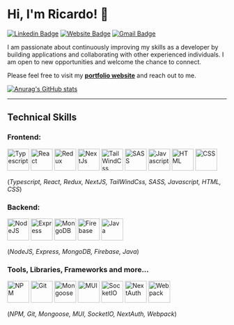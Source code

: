 <h1>Hi, I'm Ricardo! 👋</h1>

[![Linkedin Badge](https://img.shields.io/badge/-ricardo-blue?style=flat&logo=Linkedin&logoColor=white&link=https://www.linkedin.com)](https://www.linkedin.com/in/ricardocamachomireles/)
[![Website Badge](https://img.shields.io/badge/-ricardo.camacho.dev-47CCCC?style=flat&logo=Google-Chrome&logoColor=white&link=https://ricardo-camacho.dev)](https://ricardo-camacho.dev)
[![Gmail Badge](https://img.shields.io/badge/-ricmireles7-c14438?style=flat&logo=Gmail&logoColor=white&link=mailto:ricmireles7@gmail.com@gmail.com)](mailto:ricmireles7@gmail.com)

I am passionate about continuously improving my skills as a developer by building applications and collaborating with other experienced individuals. I am open to new opportunities and welcome the chance to connect.

Please feel free to visit my [**portfolio website**](https://www.ricardo-camacho.dev/) and reach out to me.


[![Anurag's GitHub stats](https://github-readme-stats.vercel.app/api?username=rcamach7&hide=stars&count_private=true&show_icons=true&theme=apprentice)](https://github.com/anuraghazra/github-readme-stats)

---
 
## Technical Skills

<h3>Frontend:</h3>
<p>
  <img src="https://res.cloudinary.com/de2ymful4/image/upload/v1652491477/main-portfolio/tech-skills/typescript_v3ztli.png" width="50" height="50" alt="Typescript" />
  <img src="https://res.cloudinary.com/de2ymful4/image/upload/v1648514838/main-portfolio/animated-logos/react-anim_jqtsxo.gif" width="50" height="50" alt="React" />
  <img src="https://res.cloudinary.com/de2ymful4/image/upload/v1656116643/main-portfolio/tech-skills/redux_rbbutz.png" width="50" height="50" alt="Redux" />
  <img src="https://res.cloudinary.com/de2ymful4/image/upload/v1660605410/main-portfolio/tech-skills/nextjs_mf7wiy.png" width="50" height="50" alt="NextJs" />
  <img src="https://res.cloudinary.com/de2ymful4/image/upload/v16505449/main-portfolio/tech-skills/tailwind_oezbcn.png" width="50" height="50" alt="TailWindCss" />
  <img src="https://res.cloudinary.com/de2ymful4/image/upload/v1648515099/main-portfolio/animated-logos/sass-animated_lhind3.gif" width="50" height="50" alt="SASS" />
  <img src="https://res.cloudinary.com/de2ymful4/image/upload/v1648514837/main-portfolio/animated-logos/js-anim_pxxk0j.gif" width="50" height="50" alt="Javascript" />
  <img src="https://res.cloudinary.com/de2ymful4/image/upload/v1648514837/main-portfolio/animated-logos/html-anim_pel2zj.gif" width="50" height="50" alt="HTML" />
  <img src="https://res.cloudinary.com/de2ymful4/image/upload/v1648514837/main-portfolio/animated-logos/css-anim_cwgnx2.gif" width="50" height="50" alt="CSS" />
  
</p>

(_Typescript, React, Redux, NextJS, TailWindCss, SASS, Javascript, HTML, CSS_)

<h3>Backend:</h3>
<p>
  <img src="https://res.cloudinary.com/de2ymful4/image/upload/v1646101318/main-portfolio/tech-skills/node_lzpvq6.png" width="50" height="50" alt="NodeJS" />
  <img src="https://res.cloudinary.com/de2ymful4/image/upload/v1647634998/main-portfolio/tech-skills/express_ibtfvl.png" width="50" height="50" alt="Express" />
  <img src="https://res.cloudinary.com/de2ymful4/image/upload/v1646101239/main-portfolio/tech-skills/mongodb_r1xhyn.png" width="50" height="50" alt="MongoDB" />
  <img src="https://res.cloudinary.com/de2ymful4/image/upload/v1646273705/main-portfolio/tech-skills/firebase_igurdi.png" width="50" height="50" alt="Firebase" />
  <img src="https://res.cloudinary.com/de2ymful4/image/upload/v1646100628/main-portfolio/tech-skills/java_ilp3ec.png" width="50" height="50" alt="Java" />
</p>

(_NodeJS, Express, MongoDB, Firebase, Java_)

<h3>Tools, Libraries, Frameworks and more... </h3>
<p>
  <img src="https://res.cloudinary.com/de2ymful4/image/upload/v1646099327/main-portfolio/tech-skills/npm_xh0kkl.png" width="50" height="50" alt="NPM" />
  <img src="https://res.cloudinary.com/de2ymful4/image/upload/v1646100087/main-portfolio/tech-skills/git_wjkubp.png" width="50" height="50" alt="Git" />
  <img src="https://res.cloudinary.com/de2ymful4/image/upload/v1655170119/main-portfolio/tech-skills/mongoose_mdbxkq.png" width="50" height="50" alt="Mongoose" />
  <img src="https://res.cloudinary.com/de2ymful4/image/upload/v1655232059/main-portfolio/tech-skills/mui_p9jh58.png" width="50" height="50" alt="MUI" />
  <img src="https://res.cloudinary.com/de2ymful4/image/upload/v1655159498/main-portfolio/tech-skills/socketio_jkkj1u.png" width="50" height="50" alt="SocketIO" />
  <img src="https://res.cloudinary.com/de2ymful4/image/upload/v1660605915/main-portfolio/tech-skills/nextAuth_crkr2f.png" width="50" height="50" alt="NextAuth" />
  <img src="https://res.cloudinary.com/de2ymful4/image/upload/v1657829723/main-portfolio/tech-skills/webpack_ndbbat.png" width="50" height="50" alt="Webpack" />
</p>

(_NPM, Git, Mongoose, MUI, SocketIO, NextAuth, Webpack_)
